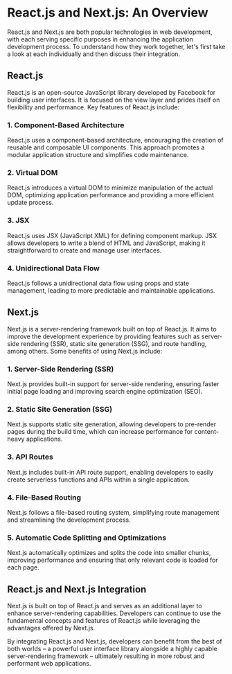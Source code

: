 # React.js and Next.js: An Overview

React.js and Next.js are both popular technologies in web development, with each serving specific purposes in enhancing the application development process. To understand how they work together, let's first take a look at each individually and then discuss their integration.

## React.js

React.js is an open-source JavaScript library developed by Facebook for building user interfaces. It is focused on the view layer and prides itself on flexibility and performance. Key features of React.js include:

### 1. Component-Based Architecture

React.js uses a component-based architecture, encouraging the creation of reusable and composable UI components. This approach promotes a modular application structure and simplifies code maintenance.

### 2. Virtual DOM

React.js introduces a virtual DOM to minimize manipulation of the actual DOM, optimizing application performance and providing a more efficient update process.

### 3. JSX

React.js uses JSX (JavaScript XML) for defining component markup. JSX allows developers to write a blend of HTML and JavaScript, making it straightforward to create and manage user interfaces.

### 4. Unidirectional Data Flow

React.js follows a unidirectional data flow using props and state management, leading to more predictable and maintainable applications.

## Next.js

Next.js is a server-rendering framework built on top of React.js. It aims to improve the development experience by providing features such as server-side rendering (SSR), static site generation (SSG), and route handling, among others. Some benefits of using Next.js include:

### 1. Server-Side Rendering (SSR)

Next.js provides built-in support for server-side rendering, ensuring faster initial page loading and improving search engine optimization (SEO).

### 2. Static Site Generation (SSG)

Next.js supports static site generation, allowing developers to pre-render pages during the build time, which can increase performance for content-heavy applications.

### 3. API Routes

Next.js includes built-in API route support, enabling developers to easily create serverless functions and APIs within a single application.

### 4. File-Based Routing

Next.js follows a file-based routing system, simplifying route management and streamlining the development process.

### 5. Automatic Code Splitting and Optimizations

Next.js automatically optimizes and splits the code into smaller chunks, improving performance and ensuring that only relevant code is loaded for each page.

## React.js and Next.js Integration

Next.js is built on top of React.js and serves as an additional layer to enhance server-rendering capabilities. Developers can continue to use the fundamental concepts and features of React.js while leveraging the advantages offered by Next.js.

By integrating React.js and Next.js, developers can benefit from the best of both worlds – a powerful user interface library alongside a highly capable server-rendering framework – ultimately resulting in more robust and performant web applications.
